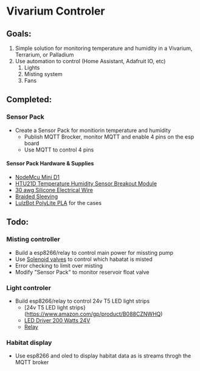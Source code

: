 # Vivarium Controler

## Goals:
1. Simple solution for monitoring temperature and humidity in a Vivarium, Terrarium, or Palladium
1. Use automation to control (Home Assistant, Adafruit IO, etc)
	1. Lights
	1. Misting system
	1. Fans
  
## Completed:
### Sensor Pack
* Create a Sensor Pack for monitiorin temperature and humidity 
	* Publish MQTT Brocker, monitor MQTT and enable 4 pins on the esp board 
	* Use MQTT to control 4 pins
#### Sensor Pack Hardware & Supplies
* [NodeMcu Mini D1](https://www.amazon.com/gp/product/B081PX9YFV/)
* [HTU21D Temperature Humidity Sensor Breakout Module](https://www.amazon.com/dp/B07VRNW2X6/)
* [30 awg Silicone Electrical Wire](https://www.amazon.com/gp/product/B07G7R9BVJ/)
* [Braided Sleeving](https://www.amazon.com/gp/product/B071JH14WZ/)
* [LulzBot PolyLite PLA](https://www.amazon.com/gp/product/B01IAVQI2E/) for the cases

## Todo:
### Misting controller
* Build a esp8266/relay to control main power for missting pump
* Use [Solenoid valves](https://www.mistking.com/Solenoid-Valve-NC.html) to control which habatat is misted
* Error checking to limit over misting
* Modify "Sensor Pack" to monitor reservoir float valve
  
### Light controler
* Build esp8266/relay to control 24v T5 LED light strips
	* [24v T5 LED light strips}(https://www.amazon.com/gp/product/B088CZNWHQ)
	* [LED Driver 200 Watts 24V](https://www.amazon.com/gp/product/B07MZV7148/ref=ox_sc_saved_title_4?smid=A2S7ZIGVI25YZ9&psc=1)
	* [Relay](https://www.amazon.com/ELEGOO-Channel-Optocoupler-Arduino-Raspberry/dp/B01HCFJC0Y/)

### Habitat display
* Use esp8266 and oled to display habitat data as is streams throgh the MQTT broker
  

